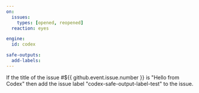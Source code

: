 ```yaml
---
on:
  issues:
    types: [opened, reopened]
  reaction: eyes

engine: 
  id: codex

safe-outputs:
  add-labels:
---
```


If the title of the issue #${{ github.event.issue.number }} is "Hello from Codex" then add the issue label "codex-safe-output-label-test" to the issue.

